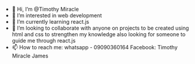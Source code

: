 - 👋 Hi, I’m @Timothy Miracle
- 👀 I’m interested in web development
- 🌱 I’m currently learning react.js
- 💞️ I’m looking to collaborate with anyone on projects to be created using html and css to strengthen my knowledge also looking for someone to guide me through react.js
- 📫 How to reach me: whatsapp - 09090360164
Facebook: Timothy Miracle James 

<!---
Tims58/Tims58 is a ✨ special ✨ repository because its `README.md` (this file) appears on your GitHub profile.
You can click the Preview link to take a look at your changes.
--->
